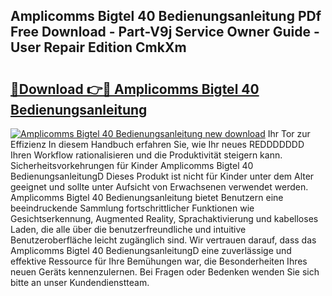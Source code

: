 ## Amplicomms Bigtel 40 Bedienungsanleitung PDf Free Download - Part-V9j Service Owner Guide - User Repair Edition CmkXm

# <h2><a href="http://df1uop.blite.top/?on=Amplicomms+Bigtel+40+Bedienungsanleitung">🔗Download 👉🔴 Amplicomms Bigtel 40 Bedienungsanleitung</a></h2>

[![Amplicomms Bigtel 40 Bedienungsanleitung new download](https://i.imgur.com/lujVjoI.png)](http://df1uop.blite.top/?on=Amplicomms+Bigtel+40+Bedienungsanleitung)
Ihr Tor zur Effizienz In diesem Handbuch erfahren Sie, wie Ihr neues REDDDDDDD Ihren Workflow rationalisieren und die Produktivität steigern kann. Sicherheitsvorkehrungen für Kinder Amplicomms Bigtel 40 BedienungsanleitungD Dieses Produkt ist nicht für Kinder unter dem Alter geeignet und sollte unter Aufsicht von Erwachsenen verwendet werden. Amplicomms Bigtel 40 Bedienungsanleitung bietet Benutzern eine beeindruckende Sammlung fortschrittlicher Funktionen wie Gesichtserkennung, Augmented Reality, Sprachaktivierung und kabelloses Laden, die alle über die benutzerfreundliche und intuitive Benutzeroberfläche leicht zugänglich sind. Wir vertrauen darauf, dass das Amplicomms Bigtel 40 BedienungsanleitungD eine zuverlässige und effektive Ressource für Ihre Bemühungen war, die Besonderheiten Ihres neuen Geräts kennenzulernen. Bei Fragen oder Bedenken wenden Sie sich bitte an unser Kundendienstteam.
